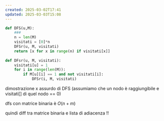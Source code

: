 ```yaml
---
created: 2025-03-02T17:41
updated: 2025-03-03T15:08
---
```

```python
def DFS(u,M):
	###
	n = len(M)
	visitati = [0]*n
	DFSr(u, M, visitati)	
	return [x for x in range(n) if visitati[x]]
	
def DFsr(u, M, visitati):
	visitati[u] = 1
	for i in range(len(M)):
		if M[u][i] == 1 and not visitati[i]:
			DFSr(i, M, visitati)
```

dimostrazione x assurdo di DFS (assumiamo che un nodo è raggiungibile e visitati[] di quel nodo == 0)


dfs con matrice binaria è $O(n+m)$

quindi diff tra matrice binaria e lista di adiacenza !!